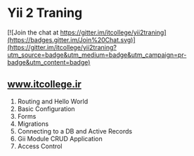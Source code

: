 Yii 2 Traning
=============

[![Join the chat at https://gitter.im/itcollege/yii2traning](https://badges.gitter.im/Join%20Chat.svg)](https://gitter.im/itcollege/yii2traning?utm_source=badge&utm_medium=badge&utm_campaign=pr-badge&utm_content=badge)

www.itcollege.ir
----------------

1. Routing and Hello World
2. Basic Configuration
3. Forms
4. Migrations
5. Connecting to a DB and Active Records
6. Gii Module CRUD Application
7. Access Control